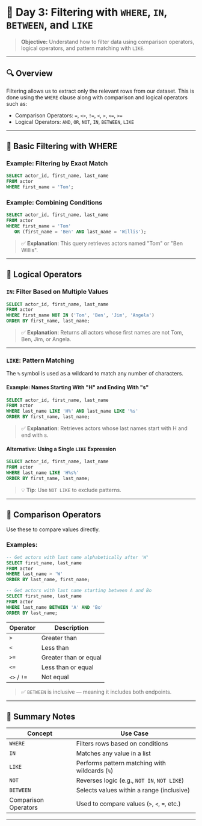 # 📝 Day 3: Filtering with `WHERE`, `IN`, `BETWEEN`, and `LIKE`

> **Objective:** Understand how to filter data using comparison operators, logical operators, and pattern matching with `LIKE`.

---

## 🔍 Overview

Filtering allows us to extract only the relevant rows from our dataset. This is done using the `WHERE` clause along with comparison and logical operators such as:

- Comparison Operators: `=`, `<>`, `!=`, `<`, `>`, `<=`, `>=`
- Logical Operators: `AND`, `OR`, `NOT`, `IN`, `BETWEEN`, `LIKE`

---

## 🧩 Basic Filtering with WHERE

### Example: Filtering by Exact Match
```sql
SELECT actor_id, first_name, last_name
FROM actor
WHERE first_name = 'Tom';
```

### Example: Combining Conditions
```sql
SELECT actor_id, first_name, last_name
FROM actor
WHERE first_name = 'Tom'
   OR (first_name = 'Ben' AND last_name = 'Willis');
```

> ✅ **Explanation**: This query retrieves actors named "Tom" or "Ben Willis".

---

## 📌 Logical Operators

### `IN`: Filter Based on Multiple Values
```sql
SELECT actor_id, first_name, last_name
FROM actor
WHERE first_name NOT IN ('Tom', 'Ben', 'Jim', 'Angela')
ORDER BY first_name, last_name;
```

> ✅ **Explanation**: Returns all actors whose first names are not Tom, Ben, Jim, or Angela.

---

### `LIKE`: Pattern Matching

The `%` symbol is used as a wildcard to match any number of characters.

#### Example: Names Starting With "H" and Ending With "s"
```sql
SELECT actor_id, first_name, last_name
FROM actor
WHERE last_name LIKE 'H%' AND last_name LIKE '%s'
ORDER BY first_name, last_name;
```

> ✅ **Explanation**: Retrieves actors whose last names start with H and end with s.

#### Alternative: Using a Single `LIKE` Expression
```sql
SELECT actor_id, first_name, last_name
FROM actor
WHERE last_name LIKE 'H%s%'
ORDER BY first_name, last_name;
```

> 💡 **Tip**: Use `NOT LIKE` to exclude patterns.

---

## 🔁 Comparison Operators

Use these to compare values directly.

### Examples:
```sql
-- Get actors with last name alphabetically after 'W'
SELECT first_name, last_name
FROM actor
WHERE last_name > 'W'
ORDER BY last_name, first_name;

-- Get actors with last name starting between A and Bo
SELECT first_name, last_name
FROM actor
WHERE last_name BETWEEN 'A' AND 'Bo'
ORDER BY last_name;
```

| Operator | Description         |
|----------|---------------------|
| `>`      | Greater than        |
| `<`      | Less than           |
| `>=`     | Greater than or equal |
| `<=`     | Less than or equal  |
| `<>` / `!=` | Not equal       |

> ✅ `BETWEEN` is inclusive — meaning it includes both endpoints.

---

## 🧠 Summary Notes

| Concept | Use Case |
|--------|----------|
| `WHERE` | Filters rows based on conditions |
| `IN` | Matches any value in a list |
| `LIKE` | Performs pattern matching with wildcards (`%`) |
| `NOT` | Reverses logic (e.g., `NOT IN`, `NOT LIKE`) |
| `BETWEEN` | Selects values within a range (inclusive) |
| Comparison Operators | Used to compare values (`>`, `<`, `=`, etc.) |

---
